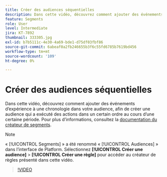 ```yaml
---
title: Créer des audiences séquentielles
description: Dans cette vidéo, découvrez comment ajouter des événements d’expérience à une chronologie dans votre audience, afin de créer une audience qui a exécuté des actions dans un certain ordre au cours d’une certaine période.
feature: Segments
role: User
level: Intermediate
jira: KT-7892
thumbnail: 333305.jpg
exl-id: b7b5111c-4e30-4a69-bde1-d75df03fbf86
source-git-commit: 6abeaf0a2fb246655b3f6c55fd6785b7619bd456
workflow-type: tm+mt
source-wordcount: '109'
ht-degree: 0%

---
```


# Créer des audiences séquentielles

Dans cette vidéo, découvrez comment ajouter des événements d’expérience à une chronologie dans votre audience, afin de créer une audience qui a exécuté des actions dans un certain ordre au cours d’une certaine période. Pour plus d’informations, consultez la [documentation du créateur de segments](https://experienceleague.adobe.com/docs/experience-platform/segmentation/ui/segment-builder.html?lang=fr).

>[!NOTE]
>
> « [!UICONTROL Segments] » a été renommé « [!UICONTROL Audiences] » dans l’interface de Platform. Sélectionnez **[!UICONTROL Créer une audience]** > **[!UICONTROL Créer une règle]** pour accéder au créateur de règles présenté dans cette vidéo.

>[!VIDEO](https://video.tv.adobe.com/v/3413323/?learn=on&enablevpops&captions=fre_fr)

